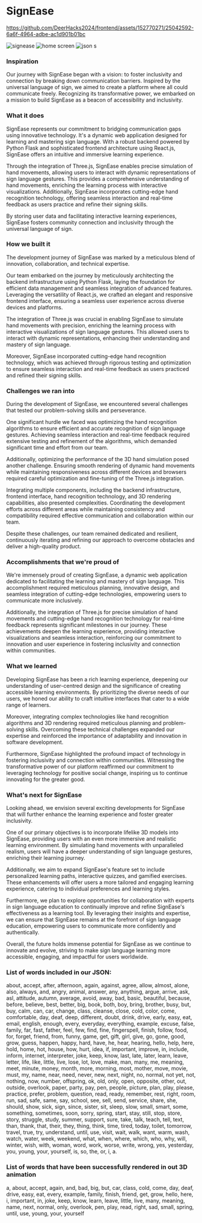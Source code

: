 # SignEase



https://github.com/DeerHacks2024/frontend/assets/152770271/25042592-6a6f-4964-adbe-ac1d901b01bc

![signease](https://github.com/DeerHacks2024/frontend/assets/152770271/b5b3e627-39ad-470c-a607-fcb61797908d)
![home screen](https://github.com/DeerHacks2024/frontend/assets/152770271/a8e2da25-ac46-427a-8642-6d3035207dd1)
![json](https://github.com/DeerHacks2024/frontend/assets/152770271/ccf1c732-d461-4e41-b170-ccd3e88c380f)
s
### Inspiration
Our journey with SignEase began with a vision: to foster inclusivity and connection by breaking down communication barriers. Inspired by the universal language of sign, we aimed to create a platform where all could communicate freely. Recognizing its transformative power, we embarked on a mission to build SignEase as a beacon of accessibility and inclusivity.

### What it does
SignEase represents our commitment to bridging communication gaps using innovative technology. It's a dynamic web application designed for learning and mastering sign language. With a robust backend powered by Python Flask and sophisticated frontend architecture using React.js, SignEase offers an intuitive and immersive learning experience.

Through the integration of Three.js, SignEase enables precise simulation of hand movements, allowing users to interact with dynamic representations of sign language gestures. This provides a comprehensive understanding of hand movements, enriching the learning process with interactive visualizations. Additionally, SignEase incorporates cutting-edge hand recognition technology, offering seamless interaction and real-time feedback as users practice and refine their signing skills.

By storing user data and facilitating interactive learning experiences, SignEase fosters community connection and inclusivity through the universal language of sign.

### How we built it
The development journey of SignEase was marked by a meticulous blend of innovation, collaboration, and technical expertise.

Our team embarked on the journey by meticulously architecting the backend infrastructure using Python Flask, laying the foundation for efficient data management and seamless integration of advanced features. Leveraging the versatility of React.js, we crafted an elegant and responsive frontend interface, ensuring a seamless user experience across diverse devices and platforms.

The integration of Three.js was crucial in enabling SignEase to simulate hand movements with precision, enriching the learning process with interactive visualizations of sign language gestures. This allowed users to interact with dynamic representations, enhancing their understanding and mastery of sign language.

Moreover, SignEase incorporated cutting-edge hand recognition technology, which was achieved through rigorous testing and optimization to ensure seamless interaction and real-time feedback as users practiced and refined their signing skills.

### Challenges we ran into
During the development of SignEase, we encountered several challenges that tested our problem-solving skills and perseverance.

One significant hurdle we faced was optimizing the hand recognition algorithms to ensure efficient and accurate recognition of sign language gestures. Achieving seamless interaction and real-time feedback required extensive testing and refinement of the algorithms, which demanded significant time and effort from our team.

Additionally, optimizing the performance of the 3D hand simulation posed another challenge. Ensuring smooth rendering of dynamic hand movements while maintaining responsiveness across different devices and browsers required careful optimization and fine-tuning of the Three.js integration.

Integrating multiple components, including the backend infrastructure, frontend interface, hand recognition technology, and 3D rendering capabilities, also presented complexities. Coordinating the development efforts across different areas while maintaining consistency and compatibility required effective communication and collaboration within our team.

Despite these challenges, our team remained dedicated and resilient, continuously iterating and refining our approach to overcome obstacles and deliver a high-quality product.

### Accomplishments that we're proud of
We're immensely proud of creating SignEase, a dynamic web application dedicated to facilitating the learning and mastery of sign language. This accomplishment required meticulous planning, innovative design, and seamless integration of cutting-edge technologies, empowering users to communicate more inclusively.

Additionally, the integration of Three.js for precise simulation of hand movements and cutting-edge hand recognition technology for real-time feedback represents significant milestones in our journey. These achievements deepen the learning experience, providing interactive visualizations and seamless interaction, reinforcing our commitment to innovation and user experience in fostering inclusivity and connection within communities.

### What we learned
Developing SignEase has been a rich learning experience, deepening our understanding of user-centred design and the significance of creating accessible learning environments. By prioritizing the diverse needs of our users, we honed our ability to craft intuitive interfaces that cater to a wide range of learners.

Moreover, integrating complex technologies like hand recognition algorithms and 3D rendering required meticulous planning and problem-solving skills. Overcoming these technical challenges expanded our expertise and reinforced the importance of adaptability and innovation in software development.

Furthermore, SignEase highlighted the profound impact of technology in fostering inclusivity and connection within communities. Witnessing the transformative power of our platform reaffirmed our commitment to leveraging technology for positive social change, inspiring us to continue innovating for the greater good.

### What's next for SignEase
Looking ahead, we envision several exciting developments for SignEase that will further enhance the learning experience and foster greater inclusivity.

One of our primary objectives is to incorporate lifelike 3D models into SignEase, providing users with an even more immersive and realistic learning environment. By simulating hand movements with unparalleled realism, users will have a deeper understanding of sign language gestures, enriching their learning journey.

Additionally, we aim to expand SignEase's feature set to include personalized learning paths, interactive quizzes, and gamified exercises. These enhancements will offer users a more tailored and engaging learning experience, catering to individual preferences and learning styles.

Furthermore, we plan to explore opportunities for collaboration with experts in sign language education to continually improve and refine SignEase's effectiveness as a learning tool. By leveraging their insights and expertise, we can ensure that SignEase remains at the forefront of sign language education, empowering users to communicate more confidently and authentically.

Overall, the future holds immense potential for SignEase as we continue to innovate and evolve, striving to make sign language learning more accessible, engaging, and impactful for users worldwide.

### List of words included in our JSON:

about, accept, after, afternoon, again, against, agree, allow, almost, alone, also, always, and, angry, animal, answer, any, anything, argue, arrive, ask, asl, attitude, autumn, average, avoid, away, bad, basic, beautiful, because, before, believe, best, better, big, book, both, boy, bring, brother, busy, but, buy, calm, can, car, change, class, cleanse, close, cold, color, come, comfortable, day, deaf, deep, different, doubt, drink, drive, early, easy, eat, email, english, enough, every, everyday, everything, example, excuse, false, family, far, fast, father, feel, few, find, fine, fingerspell, finish, follow, food, for, forget, friend, from, funny, game, get, gift, girl, give, go, gone, good, grow, guess, happen, happy, hard, have, he, hear, hearing, hello, help, here, hold, home, hot, house, how, hurt, idea, if, important, improve, in, include, inform, internet, interpreter, joke, keep, know, last, late, later, learn, leave, letter, life, like, little, live, lose, lot, love, make, man, many, me, meaning, meet, minute, money, month, more, morning, most, mother, move, movie, must, my, name, near, need, never, new, next, night, no, normal, not yet, not, nothing, now, number, offspring, ok, old, only, open, opposite, other, out, outside, overlook, paper, party, pay, pen, people, picture, plan, play, please, practice, prefer, problem, question, read, ready, remember, rest, right, room, run, sad, safe, same, say, school, see, sell, send, service, share, she, should, show, sick, sign, since, sister, sit, sleep, slow, small, smart, some, something, sometimes, soon, sorry, spring, start, stay, still, stop, store, story, struggle, study, summer, support, sure, take, talk, teach, tell, text, than, thank, that, their, they, thing, think, time, tired, today, toilet, tomorrow, travel, true, try, understand, until, use, visit, wait, walk, want, warm, wash, watch, water, week, weekend, what, when, where, which, who, why, will, winter, wish, with, woman, word, work, worse, write, wrong, yes, yesterday, you, young, your, yourself, is, so, the, or, i, a.

### List of words that have been successfully rendered in out 3D animation
a, about, accept, again, and, bad, big, but, car, class, cold, come, day, deaf, drive, easy, eat, every, example, family, finish, friend, get, grow, hello, here, i, important, in, joke, keep, know, learn, leave, little, live, many, meaning, name, next, normal, only, overlook, pen, play, read, right, sad, small, spring, until, use, young, your, yourself




